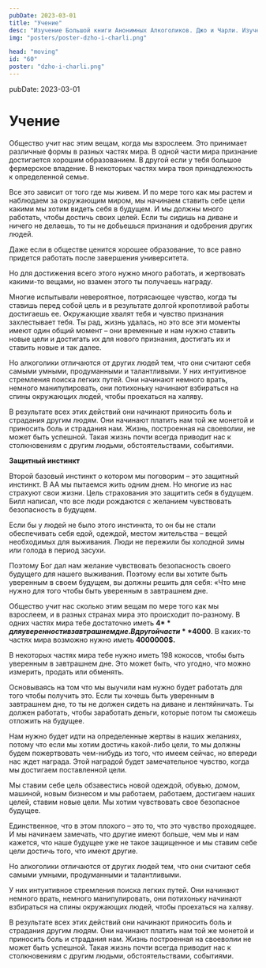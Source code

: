 ```yaml
---
pubDate: 2023-03-01
title: "Учение"
desc: "Изучение Большой книги Анонимных Алкоголиков. Джо и Чарли. Изучение БК. (059)"
img: "posters/poster-dzho-i-charli.png"

head: "moving"
id: "60"
poster: "dzho-i-charli.png"
---
```


pubDate: 2023-03-01

# Учение

Общество учит нас этим вещам, когда мы взрослеем. Это принимает различные формы в разных частях мира. В одной части мира признание достигается хорошим образованием. В другой если у тебя большое фермерское владение. В некоторых частях мира твоя принадлежность к определенной семье.

Все это зависит от того где мы живем. И по мере того как мы растем и наблюдаем за окружающим миром, мы начинаем ставить себе цели какими мы хотим видеть себя в будущем. И мы должны много работать, чтобы достичь своих целей. Если ты сидишь на диване и ничего не делаешь, то ты не добьешься признания и одобрения других людей.

Даже если в обществе ценится хорошее образование, то все равно придется работать после завершения университета.

Но для достижения всего этого нужно много работать, и жертвовать какими-то вещами, но взамен этого ты получаешь награду.

Многие испытывали невероятное, потрясающее чувство, когда ты ставишь перед собой цель и в результате долгой кропотливой работы достигаешь ее. Окружающие хвалят тебя и чувство признания захлестывает тебя. Ты рад, жизнь удалась, но это все эти моменты имеют один общий момент – они временные и нам нужно ставить новые цели и достигать их для нового признания, достигать их и ставить новые и так далее.

Но алкоголики отличаются от других людей тем, что они считают себя самыми умными, продуманными и талантливыми. У них интуитивное стремления поиска легких путей. Они начинают немного врать, немного манипулировать, они потихоньку начинают взбираться на спины окружающих людей, чтобы проехаться на халяву.

В результате всех этих действий они начинают приносить боль и страдания другим людям. Они начинают платить нам той же монетой и приносить боль и страдания нам. Жизнь, построенная на своеволии, не может быть успешной. Такая жизнь почти всегда приводит нас к столкновениям с другим людьми, обстоятельствами, событиями.

**Защитный инстинкт**

Второй базовый инстинкт о котором мы поговорим – это защитный инстинкт. В АА мы пытаемся жить одним днем. Но многие из нас страхуют свои жизни. Цель страхования это защитить себя в будущем. Билл написал, что все люди рождаются с желанием чувствовать безопасность в будущем.

Если бы у людей не было этого инстинкта, то он бы не стали обеспечивать себя едой, одеждой, местом жительства – вещей необходимых для выживания. Люди не пережили бы холодной зимы или голода в период засухи.

Поэтому Бог дал нам желание чувствовать безопасность своего будущего для нашего выживания. Поэтому если вы хотите быть уверенным в своем будущем, вы должны решить для себя: «Что мне нужно для того чтобы быть уверенным в завтрашнем дне.

Общество учит нас сколько этим вещам по мере того как мы взрослеем, и в разных странах мира это происходит по-разному. В одних частях мира тебе достаточно иметь **4$** для уверенности в завтрашнем дне. В другой части **4000$**. В каких-то частях мира возможно нужно иметь **4000000$.**

В некоторых частях мира тебе нужно иметь 198 кокосов, чтобы быть уверенным в завтрашнем дне. Это может быть, что угодно, что можно измерить, продать или обменять.

Основываясь на том что мы выучили нам нужно будет работать для того чтобы получить это. Если ты хочешь быть уверенным в завтрашнем дне, то ты не должен сидеть на диване и лентяйничать. Ты должен работать, чтобы заработать деньги, которые потом ты сможешь отложить на будущее.

Нам нужно будет идти на определенные жертвы в наших желаниях, потому что если мы хотим достичь какой-либо цели, то мы должны будем пожертвовать чем-нибудь из того, что имеем сейчас, но впереди нас ждет награда.
Этой наградой будет замечательное чувство, когда мы достигаем поставленной цели.

Мы ставим себе цель обзавестись новой одеждой, обувью, домом, машиной, новым бизнесом и мы работаем, работаем, достигаем наших целей, ставим новые цели. Мы хотим чувствовать свое безопасное будущее.

Единственное, что в этом плохого – это то, что это чувство проходящее. И мы начинаем замечать, что другие имеют больше, чем мы и нам кажется, что наше будущее уже не такое защищенное и мы ставим себе цели достичь того, что имеют другие.

Но алкоголики отличаются от других людей тем, что они считают себя самыми умными, продуманными и талантливыми.

У них интуитивное стремления поиска легких путей. Они начинают немного врать, немного манипулировать, они потихоньку начинают взбираться на спины окружающих людей, чтобы проехаться на халяву.

В результате всех этих действий они начинают приносить боль и страдания другим людям. Они начинают платить нам той же монетой и приносить боль и страдания нам. Жизнь построенная на своеволии не может быть успешной. Такая жизнь почти всегда приводит нас к столкновениям с другим людьми, обстоятельствами, событиями.
